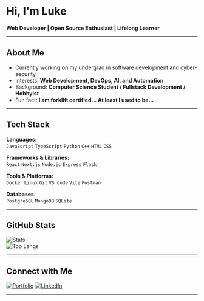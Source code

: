 <!-- <div align="center">
  <img src="/github-metrics.svg" alt="Metrics" />
  <picture>
    <source srcset="/snake-dark.svg" media="(prefers-color-scheme: dark)">
    <source srcset="/snake.svg" media="(prefers-color-scheme: light)">
    <img src="/snake.svg" alt="Snake animation" />
  </picture>
</div> -->


# Hi, I'm Luke

**Web Developer | Open Source Enthusiast | Lifelong Learner**

---

## About Me
- Currently working on my undergrad in software development and cyber-security
- Interests: **Web Development, DevOps, AI, and Automation**
- Background: **Computer Science Student / Fullstack Development / Hobbyist**
- Fun fact: **I am forklift certified... At least I used to be...**

---

## Tech Stack

**Languages:**  
`JavaScript` `TypeScript` `Python` `C++` `HTML` `CSS`

**Frameworks & Libraries:**  
`React` `Next.js` `Node.js` `Express` `Flask`

**Tools & Platforms:**  
`Docker` `Linux` `Git` `VS Code` `Vite` `Postman`

**Databases:**  
`PostgreSQL` `MongoDB` `SQLite`

---

## GitHub Stats

![Stats](https://github-readme-stats.vercel.app/api?username=lucolvin&show_icons=true&theme=radical)  
![Top Langs](https://github-readme-stats.vercel.app/api/top-langs/?username=lucolvin&layout=compact&theme=radical)

---

## Connect with Me
[![Portfolio](https://img.shields.io/badge/Portfolio-000?style=for-the-badge&logo=laptop&logoColor=white)](https://lukecolvin.com)
[![LinkedIn](https://img.shields.io/badge/LinkedIn-0077B5?style=for-the-badge&logo=linkedin&logoColor=white)](https://www.linkedin.com/in/lucolvin/)

---
